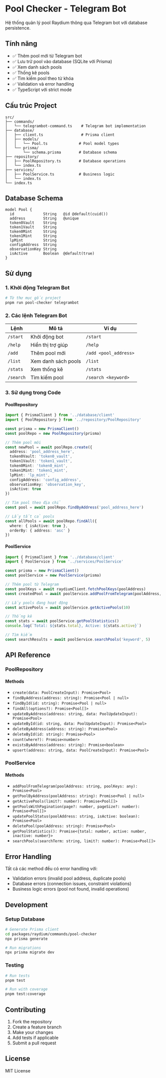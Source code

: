 # Pool Checker - Telegram Bot

Hệ thống quản lý pool Raydium thông qua Telegram bot với database persistence.

## Tính năng

- ✅ Thêm pool mới từ Telegram bot
- ✅ Lưu trữ pool vào database (SQLite với Prisma)
- ✅ Xem danh sách pools
- ✅ Thống kê pools
- ✅ Tìm kiếm pool theo từ khóa
- ✅ Validation và error handling
- ✅ TypeScript với strict mode

## Cấu trúc Project

```
src/
├── commands/
│   └── telegrambot-command.ts    # Telegram bot implementation
├── database/
│   ├── client.ts                 # Prisma client
│   ├── models/
│   │   └── Pool.ts              # Pool model types
│   └── prisma/
│       └── schema.prisma        # Database schema
├── repository/
│   ├── PoolRepository.ts        # Database operations
│   └── index.ts
├── services/
│   ├── PoolService.ts           # Business logic
│   └── index.ts
└── index.ts
```

## Database Schema

```prisma
model Pool {
  id             String   @id @default(cuid())
  address        String   @unique
  token0Vault    String
  token1Vault    String
  token0Mint     String
  token1Mint     String
  lpMint         String
  configAddress  String
  observationKey String
  isActive       Boolean  @default(true)
}
```

## Sử dụng

### 1. Khởi động Telegram Bot

```bash
# Từ thư mục gốc project
pnpm run pool-checker telegrambot
```

### 2. Các lệnh Telegram Bot

| Lệnh | Mô tả | Ví dụ |
|------|-------|-------|
| `/start` | Khởi động bot | `/start` |
| `/help` | Hiển thị trợ giúp | `/help` |
| `/add` | Thêm pool mới | `/add <pool_address>` |
| `/list` | Xem danh sách pools | `/list` |
| `/stats` | Xem thống kê | `/stats` |
| `/search` | Tìm kiếm pool | `/search <keyword>` |

### 3. Sử dụng trong Code

#### PoolRepository

```typescript
import { PrismaClient } from '../database/client'
import { PoolRepository } from '../repository/PoolRepository'

const prisma = new PrismaClient()
const poolRepo = new PoolRepository(prisma)

// Thêm pool mới
const newPool = await poolRepo.create({
  address: 'pool_address_here',
  token0Vault: 'token0_vault',
  token1Vault: 'token1_vault',
  token0Mint: 'token0_mint',
  token1Mint: 'token1_mint',
  lpMint: 'lp_mint',
  configAddress: 'config_address',
  observationKey: 'observation_key',
  isActive: true
})

// Tìm pool theo địa chỉ
const pool = await poolRepo.findByAddress('pool_address_here')

// Lấy tất cả pools
const allPools = await poolRepo.findAll({
  where: { isActive: true },
  orderBy: { address: 'asc' }
})
```

#### PoolService

```typescript
import { PrismaClient } from '../database/client'
import { PoolService } from '../services/PoolService'

const prisma = new PrismaClient()
const poolService = new PoolService(prisma)

// Thêm pool từ Telegram
const poolKeys = await raydiumClient.fetchPoolKeys(poolAddress)
const createdPool = await poolService.addPoolFromTelegram(poolAddress, poolKeys)

// Lấy pools đang hoạt động
const activePools = await poolService.getActivePools(10)

// Thống kê
const stats = await poolService.getPoolStatistics()
console.log(`Total: ${stats.total}, Active: ${stats.active}`)

// Tìm kiếm
const searchResults = await poolService.searchPools('keyword', 5)
```

## API Reference

### PoolRepository

#### Methods

- `create(data: PoolCreateInput): Promise<Pool>`
- `findByAddress(address: string): Promise<Pool | null>`
- `findById(id: string): Promise<Pool | null>`
- `findAll(options?): Promise<Pool[]>`
- `updateByAddress(address: string, data: PoolUpdateInput): Promise<Pool>`
- `updateById(id: string, data: PoolUpdateInput): Promise<Pool>`
- `deleteByAddress(address: string): Promise<Pool>`
- `deleteById(id: string): Promise<Pool>`
- `count(where?): Promise<number>`
- `existsByAddress(address: string): Promise<boolean>`
- `upsert(address: string, data: PoolCreateInput): Promise<Pool>`

### PoolService

#### Methods

- `addPoolFromTelegram(poolAddress: string, poolKeys: any): Promise<Pool>`
- `getPoolByAddress(poolAddress: string): Promise<Pool | null>`
- `getActivePools(limit?: number): Promise<Pool[]>`
- `getPoolsWithPagination(page?: number, pageSize?: number): Promise<Pool[]>`
- `updatePoolStatus(poolAddress: string, isActive: boolean): Promise<Pool>`
- `deletePool(poolAddress: string): Promise<Pool>`
- `getPoolStatistics(): Promise<{total: number, active: number, inactive: number}>`
- `searchPools(searchTerm: string, limit?: number): Promise<Pool[]>`

## Error Handling

Tất cả các method đều có error handling với:

- Validation errors (invalid pool address, duplicate pools)
- Database errors (connection issues, constraint violations)
- Business logic errors (pool not found, invalid operations)

## Development

### Setup Database

```bash
# Generate Prisma client
cd packages/raydium/commands/pool-checker
npx prisma generate

# Run migrations
npx prisma migrate dev
```

### Testing

```bash
# Run tests
pnpm test

# Run with coverage
pnpm test:coverage
```

## Contributing

1. Fork the repository
2. Create a feature branch
3. Make your changes
4. Add tests if applicable
5. Submit a pull request

## License

MIT License
